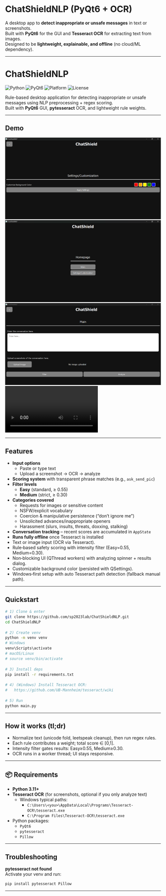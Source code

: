 # ChatShieldNLP (PyQt6 + OCR)

A desktop app to **detect inappropriate or unsafe messages** in text or screenshots.  
Built with **PyQt6** for the GUI and **Tesseract OCR** for extracting text from images.  
Designed to be **lightweight, explainable, and offline** (no cloud/ML dependency).

---

# ChatShieldNLP

![Python](https://img.shields.io/badge/python-3.11+-blue)
![PyQt6](https://img.shields.io/badge/GUI-PyQt6-brightgreen)
![Platform](https://img.shields.io/badge/platform-Windows%2010%2B-lightgrey)
![License](https://img.shields.io/badge/license-MIT-informational)

Rule-based desktop application for detecting inappropriate or unsafe messages using NLP preprocessing + regex scoring.  
Built with **PyQt6** GUI, **pytesseract** OCR, and lightweight rule weights.

---

## Demo

![Homepage](docs/images/Settings.png)
![Main View](docs/images/Home.png)
![Result Popup](docs/images/Main.png)
![Working Video](docs/videos/demo.mp4)

---

## Features

- **Input options**
  - Paste or type text
  - Upload a screenshot → OCR → analyze
- **Scoring system** with transparent phrase matches (e.g., `ask_send_pic`)
- **Filter levels**
  - **Easy** (standard, ≥ 0.55)
  - **Medium** (strict, ≥ 0.30)
- **Categories covered**
  - Requests for images or sensitive content  
  - NSFW/explicit vocabulary  
  - Coercion & manipulative persistence (“don’t ignore me”)  
  - Unsolicited advances/inappropriate openers  
  - Harassment (slurs, insults, threats, doxxing, stalking)  
- **Conversation tracking** – recent scores are accumulated in `AppState`  
- **Runs fully offline** once Tesseract is installed  
- Text or image input (OCR via Tesseract).
- Rule‑based safety scoring with intensity filter (Easy=0.55, Medium=0.30).
- Non‑blocking UI (QThread workers) with analyzing spinner + results dialog.
- Customizable background color (persisted with QSettings).
- Windows‑first setup with auto Tesseract path detection (fallback manual path).

---

## Quickstart

```bash
# 1) Clone & enter
git clone https://github.com/sp2023lab/ChatShieldNLP.git
cd ChatShieldNLP

# 2) Create venv
python -m venv venv
# Windows
venv\Scripts\activate
# macOS/Linux
# source venv/bin/activate

# 3) Install deps
pip install -r requirements.txt

# 4) (Windows) Install Tesseract OCR:
#   https://github.com/UB-Mannheim/tesseract/wiki

# 5) Run
python main.py
```

---

## How it works (tl;dr)
- Normalize text (unicode fold, leetspeak cleanup), then run regex rules.
- Each rule contributes a weight; total score ∈ [0,1].
- Intensity filter gates results: Easy≥0.55, Medium≥0.30.
- OCR runs in a worker thread; UI stays responsive.

---

## 📦 Requirements

- **Python 3.11+**
- **Tesseract OCR** (for screenshots, optional if you only analyze text)  
  - Windows typical paths:  
    - `C:\Users\<you>\AppData\Local\Programs\Tesseract-OCR\tesseract.exe`  
    - `C:\Program Files\Tesseract-OCR\tesseract.exe`
- Python packages:
  - `PyQt6`
  - `pytesseract`
  - `Pillow`

---

## Troubleshooting
**pytesseract not found**  
Activate your venv and run:
```bash
pip install pytesseract Pillow
```

---